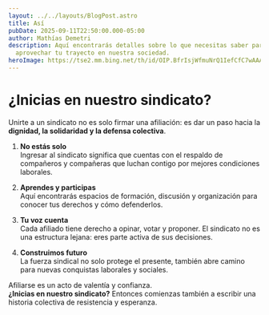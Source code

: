 ```yaml
---
layout: ../../layouts/BlogPost.astro
title: Así
pubDate: 2025-09-11T22:50:00.000-05:00
author: Mathías Demetri
description: Aquí encontrarás detalles sobre lo que necesitas saber para
  aprovechar tu trayecto en nuestra sociedad.
heroImage: https://tse2.mm.bing.net/th/id/OIP.BfrIsjWfmuNrQ1IefCfC7wAAAA?rs=1&pid=ImgDetMain&o=7&rm=3
---
```

# ¿Inicias en nuestro sindicato?

Unirte a un sindicato no es solo firmar una afiliación: es dar un paso hacia la **dignidad, la solidaridad y la defensa colectiva**.  

1. **No estás solo**  
   Ingresar al sindicato significa que cuentas con el respaldo de compañeros y compañeras que luchan contigo por mejores condiciones laborales.  

2. **Aprendes y participas**  
   Aquí encontrarás espacios de formación, discusión y organización para conocer tus derechos y cómo defenderlos.  

3. **Tu voz cuenta**  
   Cada afiliado tiene derecho a opinar, votar y proponer. El sindicato no es una estructura lejana: eres parte activa de sus decisiones.  

4. **Construimos futuro**  
   La fuerza sindical no solo protege el presente, también abre camino para nuevas conquistas laborales y sociales.  

Afiliarse es un acto de valentía y confianza.  
**¿Inicias en nuestro sindicato?** Entonces comienzas también a escribir una historia colectiva de resistencia y esperanza.  

